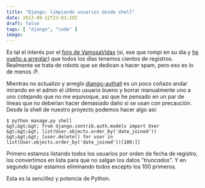 ```yaml
---
title: "Django: limpiando usuarios desde shell"
date: 2013-09-12T23:03:29Z
draft: false
tags: [ "django", "code" ]
image: 
---
```


<p>Es tal el inter&eacute;s por el <a href="http://www.vamosavidas.com/foros/">foro de VamosaVidas</a> (si, ese que romp&iacute; en su d&iacute;a y <a href="http://www.vamosavidas.com/los-duendes-del-foro-nos-lo-han-devuelto.html">he vuelto a arreglar</a>) que todos los d&iacute;as tenemos cientos de registros. Realmente se trata de robots que se dedican a hacer spam, pero eso es lo de menos :P.</p>
<p>Mientras no actualizo y arreglo <a href="https://github.com/pennersr/django-allauth">django-authall</a>&nbsp;es un poco co&ntilde;azo andar mirando en el admin el &uacute;ltimo usuario bueno y borrar manualmente uno a uno cotejando que no me equivoque, as&iacute; que he pensado en un par de lineas que no deber&iacute;an hacer demasiado da&ntilde;o si se usan con precauci&oacute;n. Desde la shell de nuestro proyecto podemos hacer algo as&iacute;:</p>

```
$ python manage.py shell
&gt;&gt;&gt; from django.contrib.auth.models import User
&gt;&gt;&gt; list(User.objects.order_by('date_joined'))
&gt;&gt;&gt; [user.delete() for user in list(User.objects.order_by('date_joined'))[100:]]
```

<p>Primero estamos listando todos los usuarios por orden de fecha de registro, los convertimos en lista para que no salgan los datos "<em>truncados</em>". Y en segundo lugar estamos eliminando todos excepto los 100 primeros.</p>
<p>Esta es la sencillez y potencia de Python.</p>
